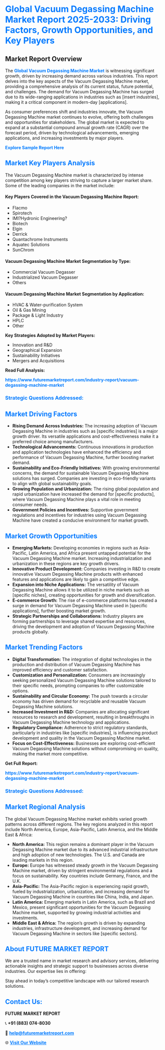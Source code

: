 <h1 style="color: #007BFF;">Global Vacuum Degassing Machine Market Report 2025-2033: Driving Factors, Growth Opportunities, and Key Players</h1>

<section id="overview">
<h2>Market Report Overview</h2>
<p>The <a href="https://www.futuremarketreport.com/industry-report/vacuum-degassing-machine-market" style="color: #007BFF; text-decoration: none;"><strong>Global Vacuum Degassing Machine Market</strong></a> is witnessing significant growth, driven by increasing demand across various industries. This report delves into the key aspects of the Vacuum Degassing Machine market, providing a comprehensive analysis of its current status, future potential, and challenges. The demand for Vacuum Degassing Machine has surged due to its wide-ranging applications in industries such as [insert industries], making it a critical component in modern-day [applications].</p>
<p>As consumer preferences shift and industries innovate, the Vacuum Degassing Machine market continues to evolve, offering both challenges and opportunities for stakeholders. The global market is expected to expand at a substantial compound annual growth rate (CAGR) over the forecast period, driven by technological advancements, emerging applications, and increasing investments by major players.</p>
</section>

<section id="overview">
<p><a href="https://www.futuremarketreport.com/request-sample/reportId=86174" style="color: #007BFF; text-decoration: none;"><strong>Explore Sample Report Here</strong></a></p>
</section>

<section id="key-players">
<h2 style="color: #007BFF;">Market Key Players Analysis</h2>
<p>The Vacuum Degassing Machine market is characterized by intense competition among key players striving to capture a larger market share. Some of the leading companies in the market include:</p>
<h4>Key Players Covered in the Vacuum Degassing Machine Report:</h4>
<ul><li>Flacmo</li><li>Spirotech</li><li>IMI?Hydronic Engineering?</li><li>Biotech</li><li>Elgin</li><li>Derrick</li><li>Quantachrome Instruments</li><li>Aquatec Solutions</li><li>SunChrom</li></ul>
<h4>Vacuum Degassing Machine Market Segmentation by Type:</h4>
<ul><li>Commercial Vacuum Degasser</li><li>Industrialized Vacuum Degasser</li><li>Others</li></ul>

<h4>Vacuum Degassing Machine Market Segmentation by Application:</h4>
<ul><li>HVAC &amp; Water-purification System</li><li>Oil &amp; Gas Mining</li><li>Package &amp; Light Industry</li><li>HPLC</li><li>Other</li></ul>
<p><strong>Key Strategies Adopted by Market Players:</strong></p>
<ul>
<li>Innovation and R&D</li>
<li>Geographical Expansion</li>
<li>Sustainability Initiatives</li>
<li>Mergers and Acquisitions</li>
</ul>
</section>

<section>
<p><strong>Read Full Analysis: </strong></p><a href="https://www.futuremarketreport.com/industry-report/vacuum-degassing-machine-market" style="color: #007BFF; text-decoration: none;"><strong>https://www.futuremarketreport.com/industry-report/vacuum-degassing-machine-market</strong></a>
<h3 style="color: #007BFF;">Strategic Questions Addressed:</h3>
</section>

<section id="driving-factors">
<h2 style="color: #007BFF;">Market Driving Factors</h2>
<ul>
<li><strong>Rising Demand Across Industries:</strong> The increasing adoption of Vacuum Degassing Machine in industries such as [specific industries] is a major growth driver. Its versatile applications and cost-effectiveness make it a preferred choice among manufacturers.</li>
<li><strong>Technological Advancements:</strong> Continuous innovations in production and application technologies have enhanced the efficiency and performance of Vacuum Degassing Machine, further boosting market demand.</li>
<li><strong>Sustainability and Eco-Friendly Initiatives:</strong> With growing environmental concerns, the demand for sustainable Vacuum Degassing Machine solutions has surged. Companies are investing in eco-friendly variants to align with global sustainability goals.</li>
<li><strong>Growing Population and Urbanization:</strong> The rising global population and rapid urbanization have increased the demand for [specific products], where Vacuum Degassing Machine plays a vital role in meeting consumer needs.</li>
<li><strong>Government Policies and Incentives:</strong> Supportive government regulations and incentives for industries using Vacuum Degassing Machine have created a conducive environment for market growth.</li>
</ul>
</section>

<section id="growth-opportunities">
<h2 style="color: #007BFF;">Market Growth Opportunities</h2>
<ul>
<li><strong>Emerging Markets:</strong> Developing economies in regions such as Asia-Pacific, Latin America, and Africa present untapped potential for the Vacuum Degassing Machine market. Increasing industrialization and urbanization in these regions are key growth drivers.</li>
<li><strong>Innovative Product Development:</strong> Companies investing in R&D to create innovative Vacuum Degassing Machine products with enhanced features and applications are likely to gain a competitive edge.</li>
<li><strong>Expansion into Niche Applications:</strong> The versatility of Vacuum Degassing Machine allows it to be utilized in niche markets such as [specific niches], creating opportunities for growth and diversification.</li>
<li><strong>E-commerce Growth:</strong> The rise of e-commerce platforms has created a surge in demand for Vacuum Degassing Machine used in [specific applications], further boosting market growth.</li>
<li><strong>Strategic Partnerships and Collaborations:</strong> Industry players are forming partnerships to leverage shared expertise and resources, driving the development and adoption of Vacuum Degassing Machine products globally.</li>
</ul>
</section>

<section id="trending-factors">
<h2 style="color: #007BFF;">Market Trending Factors</h2>
<ul>
<li><strong>Digital Transformation:</strong> The integration of digital technologies in the production and distribution of Vacuum Degassing Machine has improved efficiency and customer satisfaction.</li>
<li><strong>Customization and Personalization:</strong> Consumers are increasingly seeking personalized Vacuum Degassing Machine solutions tailored to their specific needs, prompting companies to offer customizable options.</li>
<li><strong>Sustainability and Circular Economy:</strong> The push towards a circular economy has driven demand for recyclable and reusable Vacuum Degassing Machine solutions.</li>
<li><strong>Increased Investment in R&D:</strong> Companies are allocating significant resources to research and development, resulting in breakthroughs in Vacuum Degassing Machine technology and applications.</li>
<li><strong>Regulatory Compliance:</strong> Adherence to strict regulatory standards, particularly in industries like [specific industries], is influencing product development and quality in the Vacuum Degassing Machine market.</li>
<li><strong>Focus on Cost-Effectiveness:</strong> Businesses are exploring cost-efficient Vacuum Degassing Machine solutions without compromising on quality, making the market more competitive.</li>
</ul>
</section>

<section>
<p><strong>Get Full Report: </strong></p><a href="https://www.futuremarketreport.com/industry-report/vacuum-degassing-machine-market" style="color: #007BFF; text-decoration: none;"><strong>https://www.futuremarketreport.com/industry-report/vacuum-degassing-machine-market</strong></a>
<h3 style="color: #007BFF;">Strategic Questions Addressed:</h3>
</section>


<section id="regional-analysis">
<h2 style="color: #007BFF;">Market Regional Analysis</h2>
<p>The global Vacuum Degassing Machine market exhibits varied growth patterns across different regions. The key regions analyzed in this report include North America, Europe, Asia-Pacific, Latin America, and the Middle East & Africa:</p>
<ul>
<li><strong>North America:</strong> This region remains a dominant player in the Vacuum Degassing Machine market due to its advanced industrial infrastructure and high adoption of new technologies. The U.S. and Canada are leading markets in this region.</li>
<li><strong>Europe:</strong> Europe has witnessed steady growth in the Vacuum Degassing Machine market, driven by stringent environmental regulations and a focus on sustainability. Key countries include Germany, France, and the U.K.</li>
<li><strong>Asia-Pacific:</strong> The Asia-Pacific region is experiencing rapid growth, fueled by industrialization, urbanization, and increasing demand for Vacuum Degassing Machine in countries like China, India, and Japan.</li>
<li><strong>Latin America:</strong> Emerging markets in Latin America, such as Brazil and Mexico, present significant opportunities for the Vacuum Degassing Machine market, supported by growing industrial activities and investments.</li>
<li><strong>Middle East & Africa:</strong> The region’s growth is driven by expanding industries, infrastructure development, and increasing demand for Vacuum Degassing Machine in sectors like [specific sectors].</li>
</ul>
</section>

<footer>
<h2 style="color: #007BFF;">About FUTURE MARKET REPORT</h2>
<p>We are a trusted name in market research and advisory services, delivering actionable insights and strategic support to businesses across diverse industries. Our expertise lies in offering:</p>

<p>Stay ahead in today’s competitive landscape with our tailored research solutions.</p>

<h2 style="color: #007BFF;">Contact Us:</h2>
<p><strong>FUTURE MARKET REPORT</strong></p>
<p>📞 <strong>+91 (883) 074-8030</strong></p>
<p>📧 <strong><a href="mailto:help@futuremarketreport.com" style="color: #007BFF;">help@futuremarketreport.com</a></strong></p>
<p>🌐 <strong><a href="https://www.futuremarketreport.com/" style="color: #007BFF;">Visit Our Website</a></strong></p>
</footer>